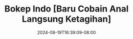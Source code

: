 --- 
title: "Bokep Indo [Baru Cobain Anal Langsung Ketagihan]"
description: "nonton bokep Bokep Indo [Baru Cobain Anal Langsung Ketagihan] twitter durasi panjang terbaru"
date: 2024-08-19T16:39:09-08:00
file_code: "9bdrbd87va0x"
draft: false
cover: "r1mo1ti45fnxunho.jpg"
tags: ["Bokep", "Indo", "Cobain", "Anal", "Langsung", "bokep-indo", "bokep-viral", "bokep-ig"]
length: 975
fld_id: "1483139"
foldername: "Anal indo"
categories: ["Anal indo"]
views: 0
---